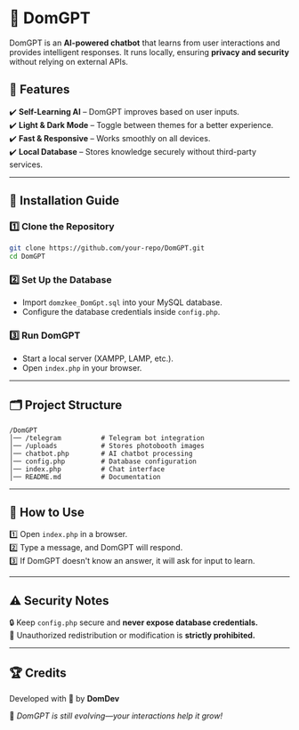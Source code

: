 # 🚀 DomGPT  

DomGPT is an **AI-powered chatbot** that learns from user interactions and provides intelligent responses. It runs locally, ensuring **privacy and security** without relying on external APIs.  

## 🌟 Features  

✔️ **Self-Learning AI** – DomGPT improves based on user inputs.  
✔️ **Light & Dark Mode** – Toggle between themes for a better experience.  
✔️ **Fast & Responsive** – Works smoothly on all devices.  
✔️ **Local Database** – Stores knowledge securely without third-party services.  

---

## 📌 Installation Guide  

### 1️⃣ Clone the Repository  
```bash
git clone https://github.com/your-repo/DomGPT.git
cd DomGPT
```  

### 2️⃣ Set Up the Database  
- Import `domzkee_DomGpt.sql` into your MySQL database.  
- Configure the database credentials inside `config.php`.  

### 3️⃣ Run DomGPT  
- Start a local server (XAMPP, LAMP, etc.).  
- Open `index.php` in your browser.  

---

## 🗂️ Project Structure  

```
/DomGPT
│── /telegram          # Telegram bot integration
│── /uploads           # Stores photobooth images
│── chatbot.php        # AI chatbot processing
│── config.php         # Database configuration
│── index.php          # Chat interface
│── README.md          # Documentation
```

---

## 🎯 How to Use  

1️⃣ Open `index.php` in a browser.  
2️⃣ Type a message, and DomGPT will respond.  
3️⃣ If DomGPT doesn't know an answer, it will ask for input to learn.  

---

## ⚠️ Security Notes  

🔒 Keep `config.php` secure and **never expose database credentials.**  
🛑 Unauthorized redistribution or modification is **strictly prohibited.**  

---

## 🏆 Credits  
Developed with 💙 by **DomDev**  

📌 *DomGPT is still evolving—your interactions help it grow!*  
